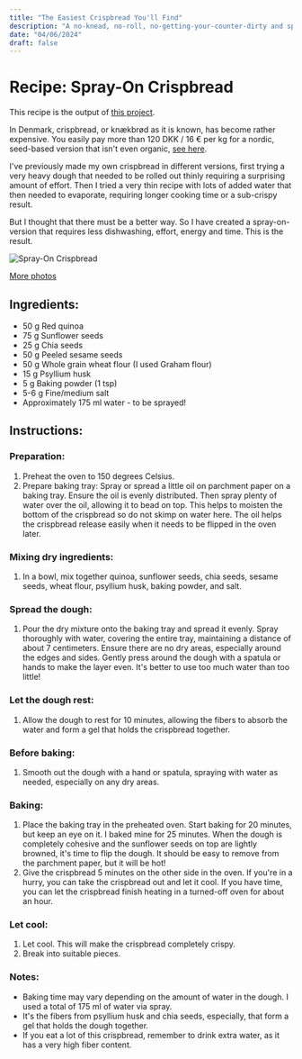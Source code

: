 ```yaml
---
title: "The Easiest Crispbread You'll Find"
description: "A no-knead, no-roll, no-getting-your-counter-dirty and spray-on approach to crispbread, also known as knækbrød in Danish."
date: "04/06/2024"
draft: false
---
```


# Recipe: Spray-On Crispbread
This recipe is the output of [this project](/projects/crispbread-recipe-optimization).

In Denmark, crispbread, or knækbrød as it is known, has become rather expensive. You easily pay more than 120 DKK / 16 € per kg for a nordic, seed-based version that isn't even organic, [see here](https://shop.rema1000.dk/kolonial/kiks-kager-knaekbrod). 

I've previously made my own crispbread in different versions, first trying a very heavy dough that needed to be rolled out thinly requiring a surprising amount of effort. Then I tried a very thin recipe with lots of added water that then needed to evaporate, requiring longer cooking time or a sub-crispy result.

But I thought that there must be a better way. So I have created a spray-on-version that requires less dishwashing, effort, energy and time. This is the result.


<img src="https://lh3.googleusercontent.com/pw/AP1GczPNJo6EJ-U40dizthmBRPKsU7Xk5yn8NScwImY3ArWGpX0gpuPi6BoQ3E6ruW_4SZubPAcg9ZtSbttMv334XNAd5MIKFv8F6UpQIWg9RQBaXDLD6E7xYW5PKWr9PaT5ok_GuXaPvLuNXrOVcML9t6xMiw=w2296-h1722-s-no-gm?authuser=0" alt="Spray-On Crispbread">

[More photos](https://photos.app.goo.gl/bMjqQVvTLkzmRETB8)
## Ingredients:
- 50 g Red quinoa
- 75 g Sunflower seeds
- 25 g Chia seeds
- 50 g Peeled sesame seeds
- 50 g Whole grain wheat flour (I used Graham flour)
- 15 g Psyllium husk
- 5 g Baking powder (1 tsp)
- 5-6 g Fine/medium salt
- Approximately 175 ml water - to be sprayed!

## Instructions:
### Preparation:
1. Preheat the oven to 150 degrees Celsius.
2. Prepare baking tray: Spray or spread a little oil on parchment paper on a baking tray. Ensure the oil is evenly distributed. Then spray plenty of water over the oil, allowing it to bead on top. This helps to moisten the bottom of the crispbread so do not skimp on water here. The oil helps the crispbread release easily when it needs to be flipped in the oven later.

### Mixing dry ingredients:
1. In a bowl, mix together quinoa, sunflower seeds, chia seeds, sesame seeds, wheat flour, psyllium husk, baking powder, and salt.

### Spread the dough:
1. Pour the dry mixture onto the baking tray and spread it evenly. Spray thoroughly with water, covering the entire tray, maintaining a distance of about 7 centimeters. Ensure there are no dry areas, especially around the edges and sides. Gently press around the dough with a spatula or hands to make the layer even. It's better to use too much water than too little!

### Let the dough rest:
1. Allow the dough to rest for 10 minutes, allowing the fibers to absorb the water and form a gel that holds the crispbread together.

### Before baking:
1. Smooth out the dough with a hand or spatula, spraying with water as needed, especially on any dry areas.

### Baking:
1. Place the baking tray in the preheated oven. Start baking for 20 minutes, but keep an eye on it. I baked mine for 25 minutes. When the dough is completely cohesive and the sunflower seeds on top are lightly browned, it's time to flip the dough. It should be easy to remove from the parchment paper, but it will be hot!
2. Give the crispbread 5 minutes on the other side in the oven. If you're in a hurry, you can take the crispbread out and let it cool. If you have time, you can let the crispbread finish heating in a turned-off oven for about an hour.

### Let cool:
1. Let cool. This will make the crispbread completely crispy.
2. Break into suitable pieces.

### Notes:
- Baking time may vary depending on the amount of water in the dough. I used a total of 175 ml of water via spray.
- It's the fibers from psyllium husk and chia seeds, especially, that form a gel that holds the dough together.
- If you eat a lot of this crispbread, remember to drink extra water, as it has a very high fiber content.
